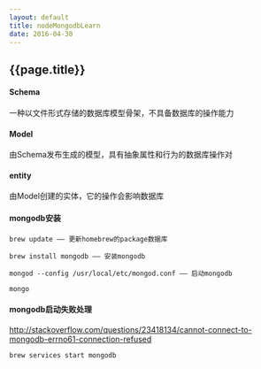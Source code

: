 ```yaml
---
layout: default
title: nodeMongodbLearn
date: 2016-04-30
---
```


## {{page.title}}

#### Schema

一种以文件形式存储的数据库模型骨架，不具备数据库的操作能力

#### Model

由Schema发布生成的模型，具有抽象属性和行为的数据库操作对

#### entity

由Model创建的实体，它的操作会影响数据库



#### mongodb安装

```
brew update —— 更新homebrew的package数据库

brew install mongodb —— 安装mongodb

mongod --config /usr/local/etc/mongod.conf —— 启动mongodb

mongo
```


#### mongodb启动失败处理

<a href="http://stackoverflow.com/questions/23418134/cannot-connect-to-mongodb-errno61-connection-refused" target="_blank">http://stackoverflow.com/questions/23418134/cannot-connect-to-mongodb-errno61-connection-refused</a>


```
brew services start mongodb
```







